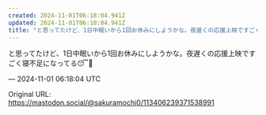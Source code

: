 ```yaml
---
created: 2024-11-01T06:18:04.941Z
updated: 2024-11-01T06:18:04.941Z
title: "と思ってたけど、1日中眠いから1回お休みにしようかな。夜遅くの応援上映ですごく寝[...]"
---
```


<p>と思ってたけど、1日中眠いから1回お休みにしようかな。夜遅くの応援上映ですごく寝不足になってる😴🐑</p>

&mdash; 2024-11-01 06:18:04 UTC

Original URL: https://mastodon.social/@sakuramochi0/113406239371538991
